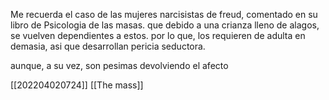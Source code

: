 Me recuerda el caso de las mujeres narcisistas de freud, comentado en su libro de Psicologia de las masas.
que debido a una crianza lleno de alagos, se vuelven dependientes a estos. por lo que, los requieren de adulta en demasia, asi que desarrollan pericia seductora.

aunque, a su vez, son pesimas devolviendo el afecto

[[202204020724]]
[[The mass]]